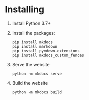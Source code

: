 # Installing

1. Install Python 3.7+ 

2. Install the packages: 

	```
	pip install mkdocs
	pip install markdown
	pip install pymdown-extensions
	pip install mkdocs_custom_fences
	```
	
3. Serve the website

	`python -m mkdocs serve` 

4. Build the website

	`python -m mkdocs build`
	
